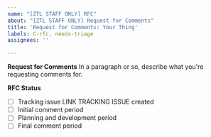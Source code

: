 ```yaml
---
name: "[ZTL STAFF ONLY] RFC"
about: "[ZTL STAFF ONLY] Request for Comments"
title: 'Request for Comments: Your Thing'
labels: C-rfc, needs-triage
assignees: ''

---
```


**Request for Comments**
In a paragraph or so, describe what you're requesting comments for.

**RFC Status**

- [ ] Tracking issue LINK TRACKING ISSUE created
- [ ] Initial comment period
- [ ] Planning and development period
- [ ] Final comment period
